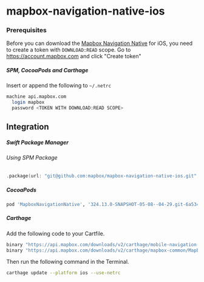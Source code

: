 # mapbox-navigation-native-ios

### Prerequisites

Before you can download the [Mapbox Navigation Native](https://github.com/mapbox/mapbox-navigation-native) for iOS, you need to create a token with `DOWNLOAD:READ` scope.
Go to https://account.mapbox.com and click "Create token"

##### SPM, CocoaPods and Carthage
Insert or append the following to `~/.netrc`

```bash
machine api.mapbox.com
  login mapbox
  password <TOKEN WITH DOWNLOAD:READ SCOPE>
```

## Integration

##### Swift Package Manager

###### Using SPM Package

```swift
.package(url: "git@github.com:mapbox/mapbox-navigation-native-ios.git", from: "324.13.0-SNAPSHOT-05-08--04-29.git-6a5342c-SNAPSHOT.0509T1009Z.bdb69eb"),
```

##### CocoaPods

```ruby
pod 'MapboxNavigationNative', '324.13.0-SNAPSHOT-05-08--04-29.git-6a5342c-SNAPSHOT.0509T1009Z.bdb69eb'
```

##### Carthage

Add the following code to your Cartfile.

```bash
binary "https://api.mapbox.com/downloads/v2/carthage/mobile-navigation-native/MapboxNavigationNative.json" == 324.13.0-SNAPSHOT-05-08--04-29.git-6a5342c-SNAPSHOT.0509T1009Z.bdb69eb
binary "https://api.mapbox.com/downloads/v2/carthage/mapbox-common/MapboxCommon-ios.json" == 24.13.0-SNAPSHOT-05-08--04-29.git-6a5342c
```

Then run the following command in the Terminal.
```bash
carthage update --platform ios --use-netrc
```
